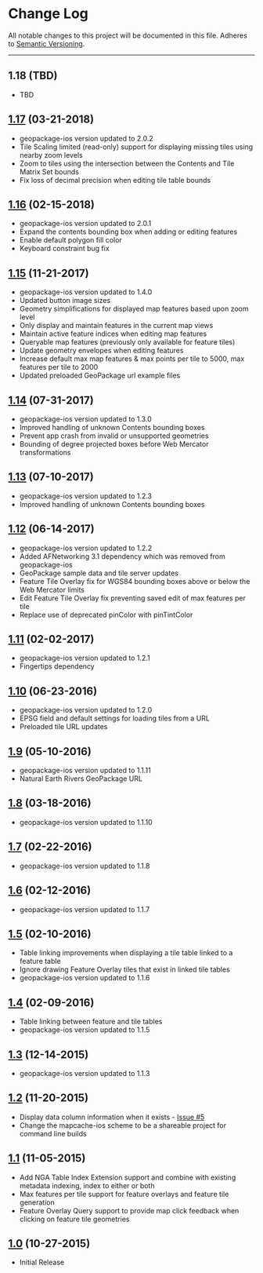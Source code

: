 # Change Log
All notable changes to this project will be documented in this file.
Adheres to [Semantic Versioning](http://semver.org/).

---

## 1.18 (TBD)

* TBD

## [1.17](https://github.com/ngageoint/geopackage-mapcache-ios/releases/tag/1.17) (03-21-2018)

* geopackage-ios version updated to 2.0.2
* Tile Scaling limited (read-only) support for displaying missing tiles using nearby zoom levels
* Zoom to tiles using the intersection between the Contents and Tile Matrix Set bounds
* Fix loss of decimal precision when editing tile table bounds

## [1.16](https://github.com/ngageoint/geopackage-mapcache-ios/releases/tag/1.16) (02-15-2018)

* geopackage-ios version updated to 2.0.1
* Expand the contents bounding box when adding or editing features
* Enable default polygon fill color
* Keyboard constraint bug fix

## [1.15](https://github.com/ngageoint/geopackage-mapcache-ios/releases/tag/1.15) (11-21-2017)

* geopackage-ios version updated to 1.4.0
* Updated button image sizes
* Geometry simplifications for displayed map features based upon zoom level
* Only display and maintain features in the current map views
* Maintain active feature indices when editing map features
* Queryable map features (previously only available for feature tiles)
* Update geometry envelopes when editing features
* Increase default max map features & max points per tile to 5000, max features per tile to 2000
* Updated preloaded GeoPackage url example files

## [1.14](https://github.com/ngageoint/geopackage-mapcache-ios/releases/tag/1.14) (07-31-2017)

* geopackage-ios version updated to 1.3.0
* Improved handling of unknown Contents bounding boxes
* Prevent app crash from invalid or unsupported geometries
* Bounding of degree projected boxes before Web Mercator transformations

## [1.13](https://github.com/ngageoint/geopackage-mapcache-ios/releases/tag/1.13) (07-10-2017)

* geopackage-ios version updated to 1.2.3
* Improved handling of unknown Contents bounding boxes

## [1.12](https://github.com/ngageoint/geopackage-mapcache-ios/releases/tag/1.12) (06-14-2017)

* geopackage-ios version updated to 1.2.2
* Added AFNetworking 3.1 dependency which was removed from geopackage-ios
* GeoPackage sample data and tile server updates
* Feature Tile Overlay fix for WGS84 bounding boxes above or below the Web Mercator limits
* Edit Feature Tile Overlay fix preventing saved edit of max features per tile
* Replace use of deprecated pinColor with pinTintColor

## [1.11](https://github.com/ngageoint/geopackage-mapcache-ios/releases/tag/1.11) (02-02-2017)

* geopackage-ios version updated to 1.2.1
* Fingertips dependency

## [1.10](https://github.com/ngageoint/geopackage-mapcache-ios/releases/tag/1.10) (06-23-2016)

* geopackage-ios version updated to 1.2.0
* EPSG field and default settings for loading tiles from a URL
* Preloaded tile URL updates

## [1.9](https://github.com/ngageoint/geopackage-mapcache-ios/releases/tag/1.9) (05-10-2016)

* geopackage-ios version updated to 1.1.11
* Natural Earth Rivers GeoPackage URL

## [1.8](https://github.com/ngageoint/geopackage-mapcache-ios/releases/tag/1.8) (03-18-2016)

* geopackage-ios version updated to 1.1.10

## [1.7](https://github.com/ngageoint/geopackage-mapcache-ios/releases/tag/1.7) (02-22-2016)

* geopackage-ios version updated to 1.1.8

## [1.6](https://github.com/ngageoint/geopackage-mapcache-ios/releases/tag/1.6) (02-12-2016)

* geopackage-ios version updated to 1.1.7

## [1.5](https://github.com/ngageoint/geopackage-mapcache-ios/releases/tag/1.5) (02-10-2016)

* Table linking improvements when displaying a tile table linked to a feature table
* Ignore drawing Feature Overlay tiles that exist in linked tile tables
* geopackage-ios version updated to 1.1.6

## [1.4](https://github.com/ngageoint/geopackage-mapcache-ios/releases/tag/1.4) (02-09-2016)

* Table linking between feature and tile tables
* geopackage-ios version updated to 1.1.5

## [1.3](https://github.com/ngageoint/geopackage-mapcache-ios/releases/tag/1.3) (12-14-2015)

* geopackage-ios version updated to 1.1.3

## [1.2](https://github.com/ngageoint/geopackage-mapcache-ios/releases/tag/1.2) (11-20-2015)

* Display data column information when it exists - [Issue #5](https://github.com/ngageoint/geopackage-mapcache-ios/issues/5)
* Change the mapcache-ios scheme to be a shareable project for command line builds

## [1.1](https://github.com/ngageoint/geopackage-mapcache-ios/releases/tag/1.1) (11-05-2015)

* Add NGA Table Index Extension support and combine with existing metadata indexing, index to either or both
* Max features per tile support for feature overlays and feature tile generation
* Feature Overlay Query support to provide map click feedback when clicking on feature tile geometries

## [1.0](https://github.com/ngageoint/geopackage-mapcache-ios/releases/tag/1.0) (10-27-2015)

* Initial Release
